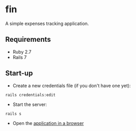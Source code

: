 # fin

A simple expenses tracking application.

## Requirements

* Ruby 2.7
* Rails 7

## Start-up

* Create a new credentials file (if you don't have one yet):

```
rails credentials:edit
```

* Start the server:

```
rails s
```

* Open the [application in a browser](http://localhost:3000)
